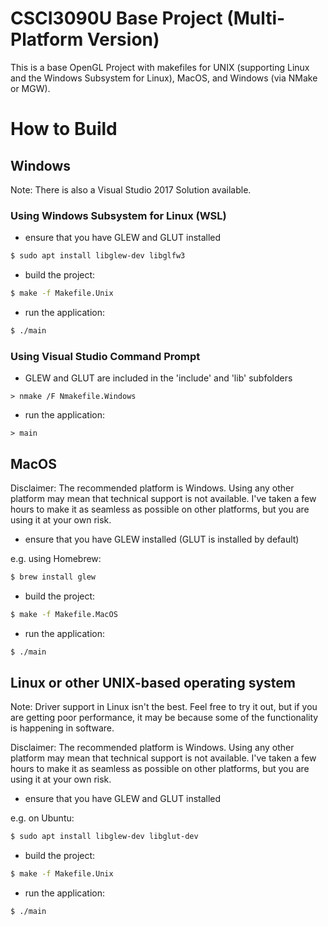 # CSCI3090U Base Project (Multi-Platform Version)

This is a base OpenGL Project with makefiles for UNIX (supporting Linux and the Windows Subsystem for Linux), MacOS, and Windows (via NMake or MGW).

# How to Build

## Windows

Note:  There is also a Visual Studio 2017 Solution available.

### Using Windows Subsystem for Linux (WSL)

- ensure that you have GLEW and GLUT installed

```sh
$ sudo apt install libglew-dev libglfw3
```

- build the project:

```sh
$ make -f Makefile.Unix
```

- run the application:

```sh
$ ./main
```

### Using Visual Studio Command Prompt

- GLEW and GLUT are included in the 'include' and 'lib' subfolders

```batch
> nmake /F Nmakefile.Windows
```

- run the application:

```batch
> main
```

## MacOS

Disclaimer:  The recommended platform is Windows.  Using any other platform may mean that technical support is not available.  I've taken a few hours to make it as seamless as possible on other platforms, but you are using it at your own risk.

- ensure that you have GLEW installed (GLUT is installed by default)

e.g. using Homebrew:

```sh
$ brew install glew
```

- build the project:

```sh
$ make -f Makefile.MacOS
```

- run the application:

```sh
$ ./main
```

## Linux or other UNIX-based operating system

Note:  Driver support in Linux isn't the best.  Feel free to try it out, but if you are getting poor performance, it may be because some of the functionality is happening in software.

Disclaimer:  The recommended platform is Windows.  Using any other platform may mean that technical support is not available.  I've taken a few hours to make it as seamless as possible on other platforms, but you are using it at your own risk.

- ensure that you have GLEW and GLUT installed

e.g. on Ubuntu:
```sh
$ sudo apt install libglew-dev libglut-dev
```

- build the project:

```sh
$ make -f Makefile.Unix
```

- run the application:

```sh
$ ./main
```
